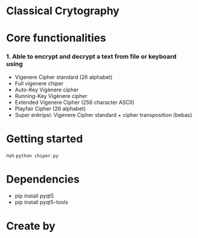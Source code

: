 # Classical Crytography

# Core functionalities

### 1. Able to encrypt and decrypt a text from file or keyboard using 
* Vigenere Cipher standard (26 alphabet)
* Full vigenere chiper
* Auto-Key Vigènere cipher
* Running-Key Vigènere cipher
* Extended Vigenere Cipher (256 character ASCII)
* Playfair Cipher (26 alphabet)
* Super enkripsi: Vigenere Cipher standard + cipher transposition (bebas)

# Getting started
run ```python chiper.py```

# Dependencies
* pip install pyqt5
* pip install pyqt5-tools

# Create by
